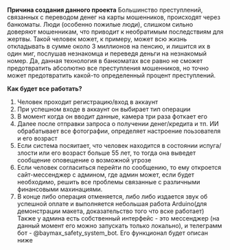 **Причина создания данного проекта** 
Большинство преступлений, связанных с переводом денег на карты мошенников, происходят через банкоматы. Люди (особенно пожилые люди), слишком сильно доверяют мошенникам, что приводит к необратимым последствиям для жертвы. Такой человек может, к примеру, 
может всю жизнь откладывать в сумме около 3 миллионов на пенсию, и лишится их в один миг, послушав незнакомца и переведя деньги на незнакомый номер. Да, данная технология в банкоматах все равно не сможет предотвратить абсолютно все преступления мошенников, 
но точно может предотвратить какой-то определенный процент преступлений. 

**Как будет все работать?** 
1. Человек проходит регистрацию/вход в аккаунт
2. При успешном входе в аккаунт он выбирает тип операции
3. В момент когда он вводит данные, камера три раза фоткает его
4. Далее после отправки запроса о получении денег/кредита и тп. ИИ обрабатывает все фотографии, определяет настроение поьзователя и его возраст
5. Если система посяитает, что человек находится в состоянии испуга/злости или его возраст больше 55 лет, то тогда она выведет сообщение оповещение о возможной угрозе
6. Если человек согласиться перейти по сообщению, то ему откроется сайт-мессенджер с админом, где админ может, если будет необходимо, решить все проблемы связанные с различными финансовыми махинациями.
7. В конце либо операция отменяется, либо либо издается звук об успешной оплате и выполняется небольшая работа Arduino(для демонстрации макета, доказательство того что вске работает)
Также у админа есть собственный интерфейс - это мессенджер (на данный момент его можно запускать только локально), и телеграмм бот - @baymax_safety_system_bot. Его функционал будет описан ниже

